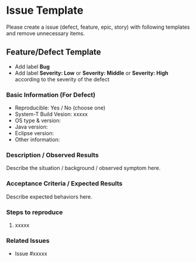# Issue Template
Please create a issue (defect, feature, epic, story) with following templates and remove unnecessary items.

## Feature/Defect Template
 * Add label **Bug** 
 * Add label **Severity: Low** or **Severity: Middle** or **Severity: High** according to the severity of the defect

### Basic Information (For Defect)
 * Reproducible:  Yes / No (choose one)
 * System-T Build Vesion: xxxxx
 * OS type & version:
 * Java version:
 * Eclipse version:
 * Other information:

### Description / Observed Results
Describe the situation / background / observed symptom here. 

### Acceptance Criteria / Expected Results
Describe expected behaviors here. 

### Steps to reproduce
 1. xxxxx

### Related Issues
 * Issue #xxxxx

